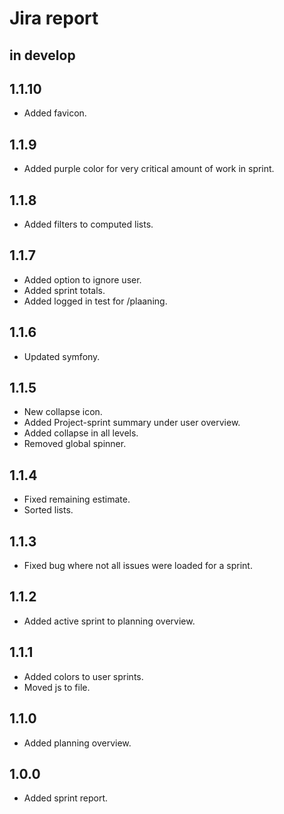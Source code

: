 # Jira report

## in develop

## 1.1.10

* Added favicon.

## 1.1.9

* Added purple color for very critical amount of work in sprint.

## 1.1.8

* Added filters to computed lists.

## 1.1.7

* Added option to ignore user.
* Added sprint totals.
* Added logged in test for /plaaning.

## 1.1.6

* Updated symfony.

## 1.1.5

* New collapse icon.
* Added Project-sprint summary under user overview.
* Added collapse in all levels.
* Removed global spinner.

## 1.1.4

* Fixed remaining estimate.
* Sorted lists.

## 1.1.3

* Fixed bug where not all issues were loaded for a sprint.

## 1.1.2

* Added active sprint to planning overview.

## 1.1.1

* Added colors to user sprints.
* Moved js to file.

## 1.1.0

* Added planning overview.

## 1.0.0

* Added sprint report.
